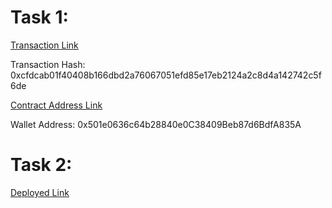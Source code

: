 # Task 1: 
<a href="https://testnet.bscscan.com/tx/0xcfdcab01f40408b166dbd2a76067051efd85e17eb2124a2c8d4a142742c5f6de">Transaction Link</a>

Transaction Hash: 0xcfdcab01f40408b166dbd2a76067051efd85e17eb2124a2c8d4a142742c5f6de

<a href="https://testnet.bscscan.com/address/0x2Cc4C9C85459D6E0Ee8e0205770C7994C76BC2a1">Contract Address Link</a>

Wallet Address: 0x501e0636c64b28840e0C38409Beb87d6BdfA835A

# Task 2:

<a href="https://plena-assignment-task2.vercel.app/">Deployed Link</a>
